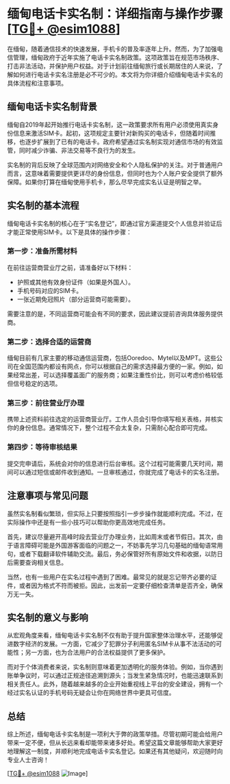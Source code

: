 # 缅甸电话卡实名制：详细指南与操作步骤[[TG💪+ @esim1088](https://t.me/s/esim1088)]

在缅甸，随着通信技术的快速发展，手机卡的普及率逐年上升。然而，为了加强电信管理，缅甸政府于近年实施了电话卡实名制政策。这项政策旨在规范市场秩序、打击非法活动，并保护用户权益。对于计划前往缅甸旅行或长期居住的人来说，了解如何进行电话卡实名注册是必不可少的。本文将为你详细介绍缅甸电话卡实名的具体流程和注意事项。

## 缅甸电话卡实名制背景

缅甸自2019年起开始推行电话卡实名制，这一政策要求所有用户必须使用真实身份信息来激活SIM卡。起初，这项规定主要针对新购买的电话卡，但随着时间推移，也逐步扩展到了已有的电话卡。政府希望通过实名制实现对通信市场的有效监管，同时减少诈骗、非法交易等不良行为的发生。

实名制的背后反映了全球范围内对网络安全和个人隐私保护的关注。对于普通用户而言，这意味着需要提供更详尽的身份信息，但同时也为个人账户安全提供了额外保障。如果你打算在缅甸使用手机卡，那么尽早完成实名认证是明智之举。

## 实名制的基本流程

缅甸电话卡实名制的核心在于“实名登记”，即通过官方渠道提交个人信息并验证后才能正常使用SIM卡。以下是具体的操作步骤：

### 第一步：准备所需材料
在前往运营商营业厅之前，请准备好以下材料：
- 护照或其他有效身份证件（如果是外国人）。
- 手机号码对应的SIM卡。
- 一张近期免冠照片（部分运营商可能需要）。

需要注意的是，不同运营商可能会有不同的要求，因此建议提前咨询具体服务提供商。

### 第二步：选择合适的运营商
缅甸目前有几家主要的移动通信运营商，包括Ooredoo、Mytel以及MPT。这些公司在全国范围内都设有网点，你可以根据自己的需求选择最方便的一家。例如，如果经常出差，可以选择覆盖面广的服务商；如果注重性价比，则可以考虑价格较低但信号稳定的选项。

### 第三步：前往营业厅办理
携带上述资料前往选定的运营商营业厅。工作人员会引导你填写相关表格，并核实你的身份信息。通常情况下，整个过程不会太复杂，只需耐心配合即可完成。

### 第四步：等待审核结果
提交完申请后，系统会对你的信息进行后台审核。这个过程可能需要几天时间，期间可以通过短信或邮件收到通知。一旦审核通过，你就完成了电话卡的实名注册。

## 注意事项与常见问题

虽然实名制看似繁琐，但实际上只要按照指引一步步操作就能顺利完成。不过，在实际操作中还是有一些小技巧可以帮助你更高效地完成任务。

首先，建议尽量避开高峰时段去营业厅办理业务，比如周末或者节假日。其次，由于语言障碍可能是外国游客面临的问题之一，不妨事先学习几句基础的缅甸语常用句，或者下载翻译软件辅助交流。最后，务必保管好所有原始文件和收据，以防日后需要查询相关信息。

当然，也有一些用户在实名过程中遇到了困难。最常见的就是忘记带齐必要的证件，或者因为格式不符而被拒。因此，出发前一定要仔细检查清单是否齐全，确保万无一失。

## 实名制的意义与影响

从宏观角度来看，缅甸电话卡实名制不仅有助于提升国家整体治理水平，还能够促进数字经济的发展。一方面，它减少了犯罪分子利用匿名SIM卡从事不法活动的可能性；另一方面，也为合法用户的合法权益提供了更多保护。

而对于个体消费者来说，实名制则意味着更加透明化的服务体验。例如，当你遇到账单争议时，可以通过正规途径追溯到源头；当发生紧急情况时，也能迅速联系到相关责任人。此外，随着越来越多的企业开始重视线上平台的安全建设，拥有一个经过实名认证的手机号码无疑会让你在网络世界中更具可信度。

## 总结

综上所述，缅甸电话卡实名制是一项利大于弊的政策举措。尽管初期可能会给用户带来一定不便，但从长远来看却能带来诸多好处。希望这篇文章能够帮助大家更好地理解这一制度，并顺利地完成电话卡实名登记。如果还有其他疑问，欢迎随时向专业人士咨询！

[[TG💪+ @esim1088](https://t.me/s/esim1088) ![Image](https://i.postimg.cc/4NQfJmqS/Snipaste-2025-05-13-00-14-12.png)]